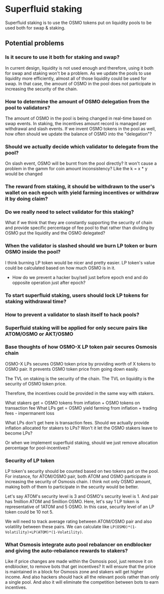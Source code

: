 # Superfluid staking

Superfluid staking is to use the OSMO tokens put on liquidity pools to be used both for swap & staking.

## Potential problems

### Is it secure to use it both for staking and swap?

In current design, liquidity is not used enough and therefore, using it both for swap and staking won't be a problem.
As we update the pools to use liquidity more efficiently, almost all of those liquidity could be used for swap.
In that case, the amount of OSMO in the pool does not participate in increasing the security of the chain.

### How to determine the amount of OSMO delegation from the pool to validators?

The amount of OSMO in the pool is being changed in real-time based on swap events.
In staking, the incentives amount record is managed per withdrawal and slash events.
If we invent OSMO tokens in the pool as well, how often should we update the balance of OSMO into the "delegation"?

### Should we actually decide which validator to delegate from the pool?

On slash event, OSMO will be burnt from the pool directly? It won't cause a problem in the gamm for coin amount inconsistency?
Like the k = x * y would be changed

### The reward from staking, it should be withdrawn to the user's wallet on each epoch with yield farming incentives or withdraw it by doing claim?

### Do we really need to select validator for this staking?

What if we think that they are constantly supporting the security of chain and provide specific percentage of fee pool to that rather than dividing by OSMO put the liquidity and the OSMO delegated?

### When the validator is slashed should we burn LP token or burn OSMO inside the pool?

I think burning LP token would be nicer and pretty easier.
LP token's value could be calculated based on how much OSMO is in it.

- How do we prevent a hacker buy/sell just before epoch end and do opposite operation just after epoch?

### To start superfluid staking, users should lock LP tokens for staking withdrawal time? 

### How to prevent a validator to slash itself to hack pools?

### Superfluid staking will be applied for only secure pairs like ATOM/OSMO or AKT/OSMO

### Base thoughts of how OSMO-X LP token pair secures Osmosis chain

OSMO-X LPs secures OSMO token price by providing worth of X tokens to OSMO pair.
It prevents OSMO token price from going down easily.

The TVL on staking is the security of the chain.
The TVL on liquidity is the security of OSMO token price.

Therefore, the incentives could be provided in the same way with stakers.

What stakers get = OSMO tokens from inflation + OSMO tokens on transaction fee
What LPs get = OSMO yield farming from inflation + trading fees - impermanent loss

What LPs don't get here is transaction fees.
Should we actually provide inflation allocated for stakers to LPs? Won't it let the OSMO stakers leave to become LPs?

Or when we implement superfluid staking, should we just remove allocation percentage for pool-incentives?

### Security of LP token

LP token's security should be counted based on two tokens put on the pool.
For instance, for ATOM/OSMO pair, both ATOM and OSMO participate in increasing the security of Osmosis chain.
I think not only OSMO amount, making both of them to participate in the security would be better.

Let's say ATOM's security level is 3 and OSMO's security level is 1.
And pair has 1million ATOM and 5million OSMO.
Here, let's say 1 LP token is representative of 1ATOM and 5 OSMO.
In this case, security level of an LP token could be 10 not 5.

We will need to track average rating between ATOM/OSMO pair and also volatility between these pairs.
We can calculate like `LP(OSMO)*(1-Volatility)+LP(ATOM)*(1-Volatility)`.

### What Osmosis integrate auto pool rebalancer on endblocker and giving the auto-rebalance rewards to stakers?

Like if price changes are made within the Osmosis pool, just remove it on endblocker, to remove bots that get incentives?
It will ensure that the price is maintained in a block for Osmosis zone and stakers will get higher income.
And also hackers should hack all the relevant pools rather than only a single pool.
And also it will eliminate the competition between bots to earn incentives.
